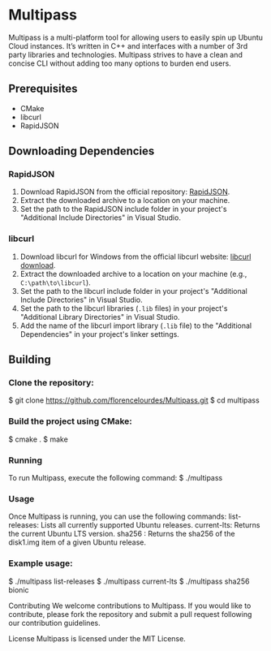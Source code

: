 # Multipass
Multipass is a multi-platform tool for allowing users to easily spin up Ubuntu Cloud instances. It’s written in C++ and interfaces with a number of 3rd party libraries and technologies. Multipass strives to have a clean and concise CLI without adding too many options to burden end users.

## Prerequisites

- CMake
- libcurl
- RapidJSON

## Downloading Dependencies

### RapidJSON
1. Download RapidJSON from the official repository: [RapidJSON](https://github.com/Tencent/rapidjson).
2. Extract the downloaded archive to a location on your machine.
3. Set the path to the RapidJSON include folder in your project's "Additional Include Directories" in Visual Studio.

### libcurl
1. Download libcurl for Windows from the official libcurl website: [libcurl download](https://curl.se/download.html).
2. Extract the downloaded archive to a location on your machine (e.g., `C:\path\to\libcurl`).
3. Set the path to the libcurl include folder in your project's "Additional Include Directories" in Visual Studio.
4. Set the path to the libcurl libraries (`.lib` files) in your project's "Additional Library Directories" in Visual Studio.
5. Add the name of the libcurl import library (`.lib` file) to the "Additional Dependencies" in your project's linker settings.

## Building

### Clone the repository:
$ git clone https://github.com/florencelourdes/Multipass.git
$ cd multipass
   
### Build the project using CMake:
$ cmake .
$ make

### Running
To run Multipass, execute the following command:
$ ./multipass

### Usage
Once Multipass is running, you can use the following commands:
list-releases: Lists all currently supported Ubuntu releases.
current-lts: Returns the current Ubuntu LTS version.
sha256 <release>: Returns the sha256 of the disk1.img item of a given Ubuntu release.

### Example usage:
$ ./multipass list-releases
$ ./multipass current-lts
$ ./multipass sha256 bionic

Contributing
We welcome contributions to Multipass. If you would like to contribute, please fork the repository and submit a pull request following our contribution guidelines.

License
Multipass is licensed under the MIT License.

